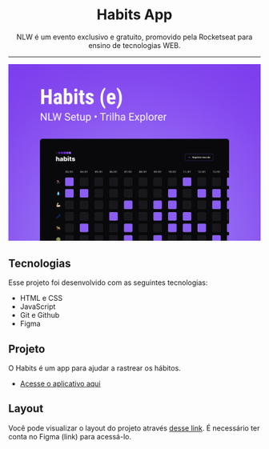 <h1 align="center">Habits App</h1>

<p align="center">
NLW é um evento exclusivo e gratuito, promovido pela Rocketseat para ensino de tecnologias WEB.
</p>

<hr>

<img src=".github\Cover.jpg">

<h2>Tecnologias</h2>

<p>Esse projeto foi desenvolvido com as seguintes tecnologias:</p>

- HTML e CSS
- JavaScript
- Git e Github
- Figma

<h2>Projeto</h2>

<p>
O Habits é um app para ajudar a rastrear os hábitos.
</p>

- <a href="https://victorsviana.github.io/habits-tracker/">Acesse o aplicativo aqui</a>
<h2>Layout</h2>

<p>
Você pode visualizar o layout do projeto através <a href="https://www.figma.com/file/YGLV1N8EB2fLRHCuDRW9uj/Habits-(e)-(Community)?node-id=75%3A128&t=YdJlRh2aAbGZfO2V-0">desse link</a>. É necessário ter conta no Figma (link) para acessá-lo.
</p>